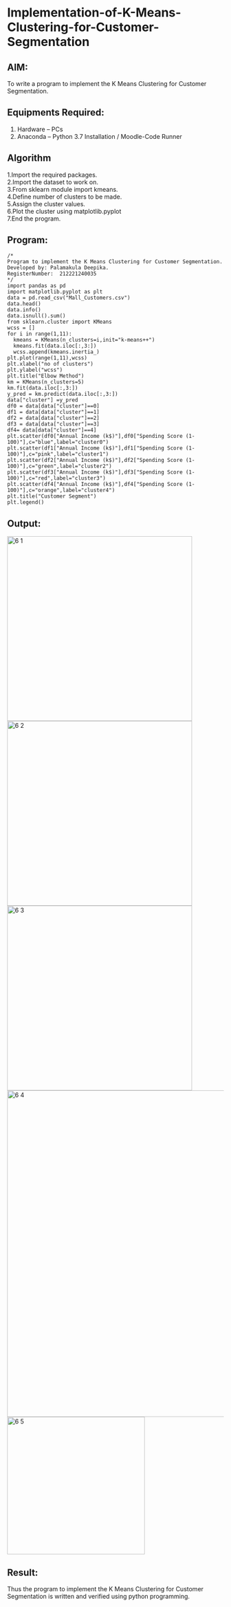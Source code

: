 # Implementation-of-K-Means-Clustering-for-Customer-Segmentation

## AIM:
To write a program to implement the K Means Clustering for Customer Segmentation.

## Equipments Required:
1. Hardware – PCs
2. Anaconda – Python 3.7 Installation / Moodle-Code Runner

## Algorithm
1.Import the required packages. <br>2.Import the dataset to work on. <br>3.From sklearn module import kmeans. <br>4.Define number of clusters to be made. <br>5.Assign the cluster values.<br> 6.Plot the cluster using matplotlib.pyplot <br>7.End the program.

## Program:
```
/*
Program to implement the K Means Clustering for Customer Segmentation.
Developed by: Palamakula Deepika.
RegisterNumber:  212221240035
*/
import pandas as pd
import matplotlib.pyplot as plt
data = pd.read_csv("Mall_Customers.csv")
data.head()
data.info()
data.isnull().sum()
from sklearn.cluster import KMeans
wcss = []
for i in range(1,11):
  kmeans = KMeans(n_clusters=i,init="k-means++")
  kmeans.fit(data.iloc[:,3:])
  wcss.append(kmeans.inertia_)
plt.plot(range(1,11),wcss)
plt.xlabel("no of clusters")
plt.ylabel("wcss")
plt.title("Elbow Method")
km = KMeans(n_clusters=5)
km.fit(data.iloc[:,3:])
y_pred = km.predict(data.iloc[:,3:])
data["cluster"] =y_pred
df0 = data[data["cluster"]==0]
df1 = data[data["cluster"]==1]
df2 = data[data["cluster"]==2]
df3 = data[data["cluster"]==3]
df4= data[data["cluster"]==4]
plt.scatter(df0["Annual Income (k$)"],df0["Spending Score (1-100)"],c="blue",label="cluster0")
plt.scatter(df1["Annual Income (k$)"],df1["Spending Score (1-100)"],c="pink",label="cluster1")
plt.scatter(df2["Annual Income (k$)"],df2["Spending Score (1-100)"],c="green",label="cluster2")
plt.scatter(df3["Annual Income (k$)"],df3["Spending Score (1-100)"],c="red",label="cluster3")
plt.scatter(df4["Annual Income (k$)"],df4["Spending Score (1-100)"],c="orange",label="cluster4")
plt.title("Customer Segment")
plt.legend()
```

## Output:
<img width="430" alt="6 1" src="https://user-images.githubusercontent.com/94154679/173922876-e63a5937-5c76-490b-bd7d-a709821eb1cd.png">

<img width="430" alt="6 2" src="https://user-images.githubusercontent.com/94154679/173922902-2e4ec74f-505f-4a57-84ee-5f7c20b81f9a.png">

<img width="430" alt="6 3" src="https://user-images.githubusercontent.com/94154679/173922940-764a4413-8454-4b27-a3fa-63091bed8acf.png">

<img width="760" alt="6 4" src="https://user-images.githubusercontent.com/94154679/173922991-39dd21f0-df09-4e8e-a52f-667a7ef3d487.png">

<img width="320" alt="6 5" src="https://user-images.githubusercontent.com/94154679/173923027-ad5e359a-0b39-4df4-8815-e945a3989b19.png">



## Result:
Thus the program to implement the K Means Clustering for Customer Segmentation is written and verified using python programming.
